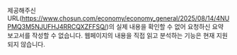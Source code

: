 제공해주신 URL(https://www.chosun.com/economy/economy_general/2025/08/14/4NUPMQ3M5NJUFHJ4RRCQXZFFSQ/)의 실제 내용을 확인할 수 없어 요청하신 요약 보고서를 작성할 수 없습니다. 웹페이지의 내용을 직접 읽고 분석하는 기능은 현재 지원되지 않습니다.